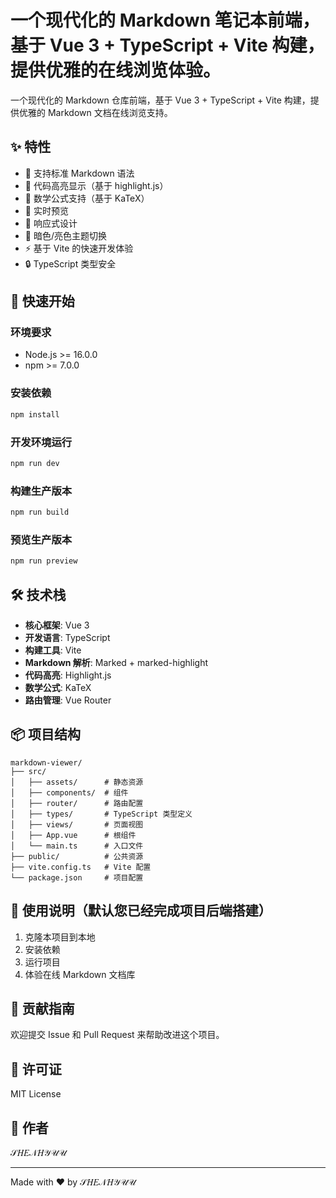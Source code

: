 # 一个现代化的 Markdown 笔记本前端，基于 Vue 3 + TypeScript + Vite 构建，提供优雅的在线浏览体验。


一个现代化的 Markdown 仓库前端，基于 Vue 3 + TypeScript + Vite 构建，提供优雅的 Markdown 文档在线浏览支持。

## ✨ 特性

- 📝 支持标准 Markdown 语法
- 🎨 代码高亮显示（基于 highlight.js）
- 🔢 数学公式支持（基于 KaTeX）
- 🎯 实时预览
- 📱 响应式设计
- 🌙 暗色/亮色主题切换
- ⚡ 基于 Vite 的快速开发体验
- 🔒 TypeScript 类型安全

## 🚀 快速开始

### 环境要求

- Node.js >= 16.0.0
- npm >= 7.0.0

### 安装依赖

```bash
npm install
```

### 开发环境运行

```bash
npm run dev
```

### 构建生产版本

```bash
npm run build
```

### 预览生产版本

```bash
npm run preview
```

## 🛠️ 技术栈

- **核心框架**: Vue 3
- **开发语言**: TypeScript
- **构建工具**: Vite
- **Markdown 解析**: Marked + marked-highlight
- **代码高亮**: Highlight.js
- **数学公式**: KaTeX
- **路由管理**: Vue Router

## 📦 项目结构

```
markdown-viewer/
├── src/
│   ├── assets/      # 静态资源
│   ├── components/  # 组件
│   ├── router/      # 路由配置
│   ├── types/       # TypeScript 类型定义
│   ├── views/       # 页面视图
│   ├── App.vue      # 根组件
│   └── main.ts      # 入口文件
├── public/          # 公共资源
├── vite.config.ts   # Vite 配置
└── package.json     # 项目配置
```

## 📝 使用说明（默认您已经完成项目后端搭建）

1. 克隆本项目到本地
2. 安装依赖
3. 运行项目
4. 体验在线 Markdown 文档库

## 🤝 贡献指南

欢迎提交 Issue 和 Pull Request 来帮助改进这个项目。

## 📄 许可证

MIT License

## 👥 作者

𝒮𝐻𝐸𝒩𝐻𝒴𝒰𝒰

---
Made with ❤️ by 𝒮𝐻𝐸𝒩𝐻𝒴𝒰𝒰 